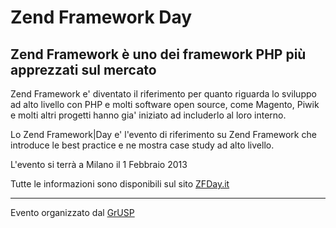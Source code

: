 Zend Framework Day
===========

Zend Framework è uno dei framework PHP più apprezzati sul mercato
------------------------------------------------------------

Zend Framework e' diventato il riferimento per quanto riguarda lo sviluppo ad alto livello con PHP e molti software open source, come Magento, Piwik e molti altri progetti hanno gia' iniziato ad includerlo al loro interno. 

Lo Zend Framework|Day e' l'evento di riferimento su Zend Framework che introduce le best practice e ne mostra case study ad alto livello.

L'evento si terrà a Milano il 1 Febbraio 2013

Tutte le informazioni sono disponibili sul sito [ZFDay.it](http://www.zfday.it)

---

Evento organizzato dal [GrUSP](http://grusp.org)
